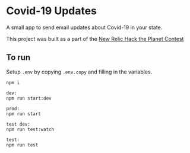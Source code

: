 # Covid-19 Updates

A small app to send email updates about Covid-19 in your state.

This project was built as a part of the [New Relic Hack the Planet Contest](https://dev.to/devteam/announcing-the-new-relic-hack-the-planet-contest-on-dev-5d)

## To run

Setup `.env` by copying `.env.copy` and filling in the variables.

```
npm i

dev:
npm run start:dev

prod:
npm run start

test dev:
npm run test:watch

test:
npm run test
```
